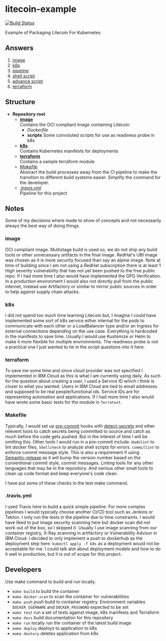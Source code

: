 # litecoin-example
[![Build Status](https://app.travis-ci.com/daniel-butler-irl/litecoin-example.svg?branch=main)](https://app.travis-ci.com/daniel-butler-irl/litecoin-example)

Example of Packaging Litecoin For Kubernetes

## Answers

1. [image](image)
2. [k8s](k8s)
3. [pipeline](.travis.yml)
4. [shell script](image/scripts/readiness.sh)
5. [advance script](image/scripts/readiness.py)
6. [terraform](terraform)

## Structure

- **Repository root**
    - **[image](#image)**  
      Contains the OCI compliant image containing Litecoin
        - *Dockerfile*
        - **scripts** 
          Some convoluted scripts for use as readiness probe in k8s
    - **[k8s](#k8s)**  
      Contains Kubernetes manifests for deployments
    - **[terraform](#terraform)**  
      Contains a sample terraform module
    - *[Makefile](#makefile)*  
      Abstract the build processes away from the CI pipeline to make the transition to different
      build systems easier. Simplify the command for the developer.
    - *[.travis.yml](#travisyml)*  
      Pipeline for this project

## Notes
Some of my decisions where made to show of concepts and not necessarily always the best way of doing things. 


### image
OCI compliant image. Multistage build is used so, we do not ship any build tools or other unnecessary artifacts in the final 
image. RedHat's UBI image was chosen as it is more security focused than say an alpine image. Note at time of building since I am
not using a RedHat subscription there is at least 1 High severity vulnerability that has not yet been pushed to the free public repo.
If I had more time I also would have implemented the GPG Verification. In a production environment I would also not directly pull
from the public internet, instead use Artifactory or similar to mirror public sources in order to help against supply chain attacks.

### k8s
I did not spend too much time learning Litecoin but, I imagine I could have implemented some sort of k8s service either internal for the
pods to communicate with each other or a LoadBalancer type and/or an Ingress for external connections depending on the use case. 
Everything is hardcoded in the manifests to save time. Usually I would use Kustomize or Helm to make it more flexible for multiple environments.
The readiness probe is not a practical one I just wanted to tie in the script questions into it here. 

### terraform
To save me some time and since cloud provider was not specified I implemented in IBM Cloud as this is what I am currently 
using daily. As such for the question about creating a user, I used a Service ID which I think is closer to what you wanted. 
Users in IBM Cloud are tied to email addresses and supposed to be real people/functional ids. Service IDs are for representing
automation and applications. If I had more time I also would have wrote some basic tests for the module in `Terratest`.

### Makefile
Typically, I would set up [pre-commit](https://pre-commit.com/) hooks with [detect-secrets](https://github.com/Yelp/detect-secrets) and other relevent tools to catch
secrets being committed to source and catch as much before the code gets pushed. But in the interest of time I will be omitting this.
Other tools I would run in a pre-commit include. `Hadolint` to lint docker files, `Shellcheck` to analyze shell scripts for errors. `commitlint` to enforce commit message style.
This is also a requirement if using [Semantic-release](https://github.com/semantic-release/semantic-release) as it will bump the version number based on the conventional commit style, commit messages.
Linting tools for any other languages that may be in the repository. And various other small tools to clean up code format and keep
everyone's code clean.

I have put some of these checks in the test make command.

### .travis.yml
I used Travis here to build a quick simple pipeline. For more complex pipelines I would typically choose another CI/CD tool
such as Jenkins or Tekton. I only run the tests in the pipeline due to time constraints. I would have liked to put image security scanning
here but docker scan did not work out of the box, so I skipped it. Usually I use image scanning from our container registry, X-Ray scanning in artifactory 
or Vulnerability Advisor in IBM Cloud. I decided to only implement a push to dockerhub as the deployment step here. `kubectl apply -f k8s` as a deployment would 
not be acceptable for me. I could talk alot about deployment models and how to do it well in production, but it is out of scope for this project. 


## Developers
Use make command to build and run locally. 
- `make build` to build the container
- `make docker-scan` to scan the container for vulnerabilities
- `make push` push build to container registry. Environment variables `DOCKER_USERNAME` and `DOCKER_PASSWORD` expected to be set 
- `make test` run a set of tests against image, k8s manifests and Terraform
- `make docs` build documentation for this repository
- `make run` locally run the container of the latest build image
- `make deploy` deploys to application to k8s
- `make destory` deletes application from k8s
